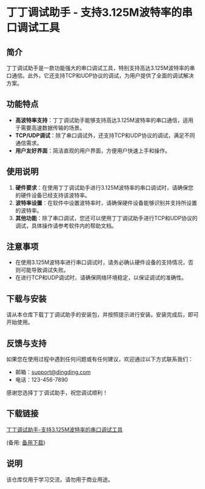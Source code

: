 # 丁丁调试助手 - 支持3.125M波特率的串口调试工具

## 简介
丁丁调试助手是一款功能强大的串口调试工具，特别支持高达3.125M波特率的串口通信。此外，它还支持TCP和UDP协议的调试，为用户提供了全面的调试解决方案。

## 功能特点
- **高波特率支持**：丁丁调试助手能够支持高达3.125M波特率的串口通信，适用于需要高速数据传输的场景。
- **TCP/UDP调试**：除了串口调试外，还支持TCP和UDP协议的调试，满足不同通信需求。
- **用户友好界面**：简洁直观的用户界面，方便用户快速上手和操作。

## 使用说明
1. **硬件要求**：在使用丁丁调试助手进行3.125M波特率的串口调试时，请确保您的硬件设备已经支持该波特率。
2. **波特率设置**：在软件中设置波特率时，请确保硬件设备能够识别并支持所设置的波特率。
3. **其他功能**：除了串口调试，您还可以使用丁丁调试助手进行TCP和UDP协议的调试，具体操作请参考软件内的帮助文档。

## 注意事项
- 在使用3.125M波特率进行串口调试时，请务必确认硬件设备的支持情况，否则可能导致调试失败。
- 在进行TCP和UDP调试时，请确保网络环境稳定，以保证调试的准确性。

## 下载与安装
请从本仓库下载丁丁调试助手的安装包，并按照提示进行安装。安装完成后，即可开始使用。

## 反馈与支持
如果您在使用过程中遇到任何问题或有任何建议，欢迎通过以下方式联系我们：
- 邮箱：support@dingding.com
- 电话：123-456-7890

感谢您选择丁丁调试助手，祝您调试顺利！

## 下载链接
[丁丁调试助手-支持3.125M波特率的串口调试工具](https://pan.quark.cn/s/a69645dd80de) 

(备用: [备用下载](https://pan.baidu.com/s/11DucIEYDBAZhmaexy-LZyw?pwd=1234))

## 说明

该仓库仅用于学习交流，请勿用于商业用途。
